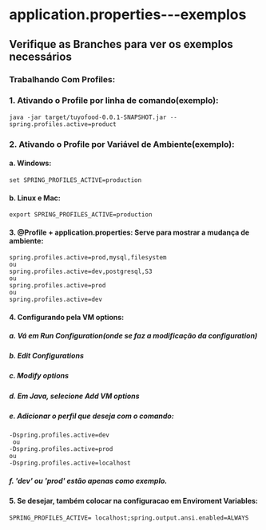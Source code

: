# application.properties---exemplos
## Verifique as Branches para ver os exemplos necessários
### Trabalhando Com Profiles:
### 1. Ativando o Profile por linha de comando(exemplo):
````
java -jar target/tuyofood-0.0.1-SNAPSHOT.jar --spring.profiles.active=product
````
### 2. Ativando o Profile por Variável de Ambiente(exemplo):
#### a. Windows:
````
set SPRING_PROFILES_ACTIVE=production
````
#### b. Linux e Mac:
````
export SPRING_PROFILES_ACTIVE=production
````
#### 3. @Profile + application.properties: Serve para mostrar a mudança de ambiente:
````
spring.profiles.active=prod,mysql,filesystem
ou
spring.profiles.active=dev,postgresql,S3
ou
spring.profiles.active=prod
ou
spring.profiles.active=dev
````
#### 4. Configurando pela VM options:
##### a. Vá em Run Configuration(onde se faz a modificação da configuration)
##### b. Edit Configurations
##### c. Modify options
##### d. Em Java, selecione Add VM options
##### e. Adicionar o perfil que deseja com o comando:
````
-Dspring.profiles.active=dev
 ou 
-Dspring.profiles.active=prod
ou
-Dspring.profiles.active=localhost
````
##### f. 'dev' ou 'prod' estão apenas como exemplo.

#### 5. Se desejar, também colocar na configuracao em Enviroment Variables:
````
SPRING_PROFILES_ACTIVE= localhost;spring.output.ansi.enabled=ALWAYS
````
